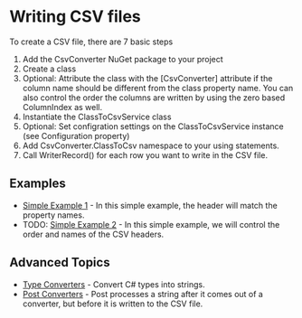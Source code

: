 # Writing CSV files

To create a CSV file, there are 7 basic steps
1. Add the CsvConverter NuGet package to your project
2. Create a class
3. Optional: Attribute the class with the [CsvConverter] attribute if the column name should be different from the class property name.  You can also control the order the columns are written by using the zero based ColumnIndex as well.
4. Instantiate the ClassToCsvService class
5. Optional: Set configration settings on the ClassToCsvService instance (see Configuration property)
6. Add CsvConverter.ClassToCsv namespace to your using statements.
7. Call WriterRecord() for each row you want to write in the CSV file. 

## Examples
- [Simple Example 1](./Examples/Simple1.md) - In this simple example, the header will match the property names.
- TODO: [Simple Example 2](./Examples/Simple2.md) - In this simple example, we will control the order and names of the CSV headers.

## Advanced Topics
- [Type Converters](./TypeConverters/TypeConverters-Main.md) - Convert C# types into strings.  
- [Post Converters](./PostConverters/PostConverters-Main.md) - Post processes a string after it comes out of a converter, but before it is written to the CSV file.